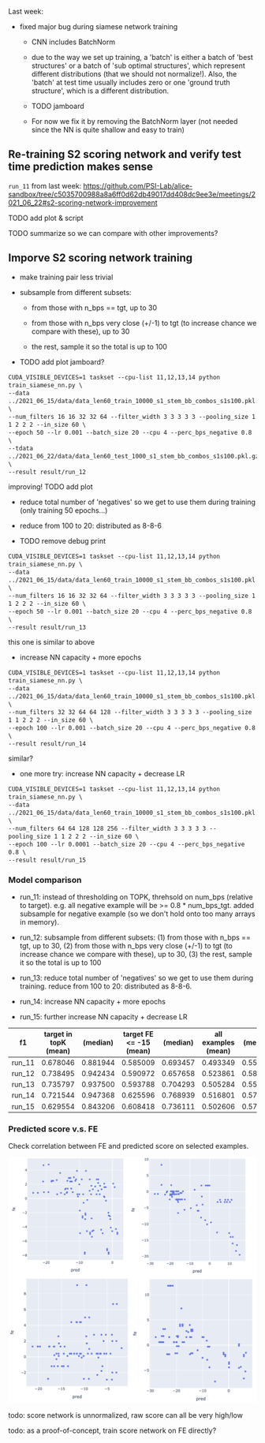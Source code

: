 Last week:

- fixed major bug during siamese network training

    - CNN includes BatchNorm

    - due to the way we set up training, a 'batch' is either a batch of
    'best structures' or a batch of 'sub optimal structures',
    which represent different distributions (that we should not normalize!).
    Also, the 'batch' at test time usually includes zero or one 'ground truth structure',
    which is a different distribution.

    - TODO jamboard

    - For now we fix it by removing the BatchNorm layer
    (not needed since the NN is quite shallow and easy to train)


## Re-training S2 scoring network and verify test time prediction makes sense

`run_11` from last week:
https://github.com/PSI-Lab/alice-sandbox/tree/c5035700988a8a6ff0d62db49017dd408dc9ee3e/meetings/2021_06_22#s2-scoring-network-improvement


TODO add plot & script

TODO summarize so we can compare with other improvements?


## Imporve S2 scoring network training

- make training pair less trivial

- subsample from different subsets:

    - from those with n_bps == tgt, up to 30

    - from those with n_bps very close (+/-1) to tgt (to increase chance we compare with these), up to 30

    - the rest, sample it so the total is up to 100

- TODO add plot jamboard?



```
CUDA_VISIBLE_DEVICES=1 taskset --cpu-list 11,12,13,14 python train_siamese_nn.py \
--data ../2021_06_15/data/data_len60_train_10000_s1_stem_bb_combos_s1s100.pkl.gz \
--num_filters 16 16 32 32 64 --filter_width 3 3 3 3 3 --pooling_size 1 1 2 2 2 --in_size 60 \
--epoch 50 --lr 0.001 --batch_size 20 --cpu 4 --perc_bps_negative 0.8 \
--tdata ../2021_06_22/data/data_len60_test_1000_s1_stem_bb_combos_s1s100.pkl.gz \
--result result/run_12
```

improving!  TODO add plot


- reduce total number of 'negatives' so we get to use them during training (only training 50 epochs...)

- reduce from 100 to 20: distributed as 8-8-6

- TODO remove debug print

```
CUDA_VISIBLE_DEVICES=1 taskset --cpu-list 11,12,13,14 python train_siamese_nn.py \
--data ../2021_06_15/data/data_len60_train_10000_s1_stem_bb_combos_s1s100.pkl.gz \
--num_filters 16 16 32 32 64 --filter_width 3 3 3 3 3 --pooling_size 1 1 2 2 2 --in_size 60 \
--epoch 50 --lr 0.001 --batch_size 20 --cpu 4 --perc_bps_negative 0.8 \
--result result/run_13
```

this one is similar to above



- increase NN capacity + more epochs


```
CUDA_VISIBLE_DEVICES=1 taskset --cpu-list 11,12,13,14 python train_siamese_nn.py \
--data ../2021_06_15/data/data_len60_train_10000_s1_stem_bb_combos_s1s100.pkl.gz \
--num_filters 32 32 64 64 128 --filter_width 3 3 3 3 3 --pooling_size 1 1 2 2 2 --in_size 60 \
--epoch 100 --lr 0.001 --batch_size 20 --cpu 4 --perc_bps_negative 0.8 \
--result result/run_14
```


similar?


- one more try: increase NN capacity + decrease LR


```
CUDA_VISIBLE_DEVICES=1 taskset --cpu-list 11,12,13,14 python train_siamese_nn.py \
--data ../2021_06_15/data/data_len60_train_10000_s1_stem_bb_combos_s1s100.pkl.gz \
--num_filters 64 64 128 128 256 --filter_width 3 3 3 3 3 --pooling_size 1 1 2 2 2 --in_size 60 \
--epoch 100 --lr 0.0001 --batch_size 20 --cpu 4 --perc_bps_negative 0.8 \
--result result/run_15
```



### Model comparison

- run_11: instead of thresholding on TOPK, threhsold on num_bps (relative to target). e.g. all negative example will be >= 0.8 * num_bps_tgt.
added subsample for negative example (so we don't hold onto too many arrays in memory).

- run_12: subsample from different subsets: (1) from those with n_bps == tgt, up to 30,
(2) from those with n_bps very close (+/-1) to tgt (to increase chance we compare with these), up to 30,
(3) the rest, sample it so the total is up to 100

- run_13: reduce total number of 'negatives' so we get to use them during training.
reduce from 100 to 20: distributed as 8-8-6.

- run_14: increase NN capacity + more epochs

- run_15: further increase NN capacity + decrease LR



| f1     | target in topK (mean) | (median) | target FE <= -15 (mean) | (median) | all examples (mean) | (median) |
|--------|-----------------------|----------|-------------------------|----------|---------------------|----------|
| run_11 | 0.678046              | 0.881944 | 0.585009                | 0.693457 |            0.493349 | 0.557778 |
| run_12 | 0.738495              | 0.942434 |                0.590972 | 0.657658 | 0.523861            | 0.585784 |
| run_13 | 0.735797              | 0.937500 | 0.593788                | 0.704293 | 0.505284            | 0.557112 |
| run_14 | 0.721544              | 0.947368 | 0.625596                | 0.768939 | 0.516801            | 0.575188 |
| run_15 | 0.629554              | 0.843206 | 0.608418                | 0.736111 | 0.502606            | 0.579796 |


### Predicted score v.s. FE

Check correlation between FE and predicted score on selected examples.


![plot/score_vs_fe.png](plot/score_vs_fe.png)


todo: score network is unnormalized, raw score can all be very high/low

todo: as a proof-of-concept, train score network on FE directly?
